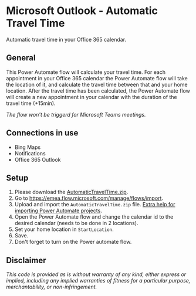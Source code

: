 # Microsoft Outlook - Automatic Travel Time
Automatic travel time in your Office 365 calendar.

## General
This Power Automate flow will calculate your travel time.
For each appointment in your Office 365 calendar the Power Automate flow will take the location of it, and calculate the travel time between that and your home location.
After the travel time has been calculated, the Power Automate flow will create a new appointment in your calendar with the duration of the travel time (+15min).

_The flow won't be triggerd for Microsoft Teams meetings._

## Connections in use
* Bing Maps
* Notifications
* Office 365 Outlook

## Setup
1. Please download the [AutomaticTravelTime.zip](/../../raw/main/AutomaticTravelTime.zip).
2. Go to https://emea.flow.microsoft.com/manage/flows/import.
3. Upload and import the `AutomaticTravelTime.zip` file. [Extra help for importing Power Automate projects](/../../../MrAutomate33/blob/main/files/CreateConnectionsInImport.md).
4. Open the Power Automate flow and change the calendar id to the desired calendar (needs to be done in 2 locations).
5. Set your home location in `StartLocation`.
6. Save.
7. Don't forget to turn on the Power automate flow.

## Disclaimer
*This code is provided as is without warranty of any kind, either express or implied, including any implied warranties of fitness for a particular purpose, merchantability, or non-infringement.*
